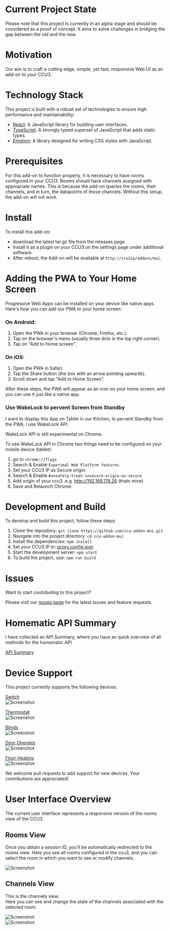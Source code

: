 # Current Project State

Please note that this project is currently in an alpha stage and should be considered as a proof of concept. 
It aims to solve challenges in bridging the gap between the old and the new. 

# Motivation

Our aim is to craft a cutting edge, simple, yet fast, responsive Web UI as an add-on to your CCU3.

# Technology Stack

This project is built with a robust set of technologies to ensure high performance and maintainability:

- [React](https://reactjs.org/): A JavaScript library for building user interfaces.
- [TypeScript](https://www.typescriptlang.org/): A strongly typed superset of JavaScript that adds static types.
- [Emotion](https://emotion.sh/docs/introduction): A library designed for writing CSS styles with JavaScript.

# Prerequisites

For this add-on to function properly, it is necessary to have rooms configured in your CCU3. Rooms should have channels assigned with appropriate names. This is because the add-on queries the rooms, their channels, and in turn, the datapoints of those channels. Without this setup, the add-on will not work.

# Install

To install this add-on: 
- download the latest tar.gz file from the releases page. 
- Install it as a plugin on your CCU3 on the settings page under additional software.
- After reboot, the Add-on will be available at `http://ccu3ip/addons/mui`.

# Adding the PWA to Your Home Screen

Progressive Web Apps can be installed on your device like native apps. Here's how you can add our PWA to your home screen:

### On Android:
1. Open the PWA in your browser (Chrome, Firefox, etc.).
2. Tap on the browser's menu (usually three dots in the top right corner).
3. Tap on "Add to Home screen".

### On iOS:
1. Open the PWA in Safari.
2. Tap the Share button (the box with an arrow pointing upwards).
3. Scroll down and tap "Add to Home Screen".

After these steps, the PWA will appear as an icon on your home screen, and you can use it just like a native app.

### Use WakeLock to pervent Screen from Standby

I want to display this App on Tablet in our Kitchen, to pervent Standby from the PWA, i use WakeLock API.

WakeLock API is still experimental on Chrome.

To use WakeLock API in Chrome two things need to be configured on your mobile device (tablet):

1. go to `chrome://flags`
2. Search & Enable `Experimal Web Platform features`.
3. Set your CCU3 IP as Secure origin:
4. Search & Enable `#unsafely-treat-insecure-origin-as-secure`
5. Add origin of your ccu3 .e.g. http://192.168.178.26 (thats mine)
6. Save and Relaunch Chrome.

# Development and Build

To develop and build this project, follow these steps:

1. Clone the repository: `git clone https://github.com/ccu-addon-mui.git`
2. Navigate into the project directory: `cd ccu-addon-mui`
3. Install the dependencies: `npm install`
4. Set your CCU3 IP in: [proxy.config.json](proxy.config.json)
5. Start the development server: `npm start`
6. To build the project, use: `npm run build`

# Issues

Want to start contributing to this project? 

Please visit our [issues page](https://github.com/firsttris/ccu-addon-mui/issues) for the latest issues and feature requests.

# Homematic API Summary

I have collected an API Summary, where you have an quick overview of all methods for the homematic API

[API Summary](/docs/api/README.md)

# Device Support

This project currently supports the following devices:

[Switch](src/controls/SwitchControl.tsx)   
![Screenshot](docs/controls/switch.png)

[Thermostat](src/controls/ThermostatControl.tsx)   
![Screenshot](docs/controls/thermostat.png)

[Blinds](/src/BlindsControl.tsx)   
![Screenshot](docs/controls/blinds.png)

[Door Operator](src/controls/DoorControl.tsx)    
![Screenshot](docs/controls/door-operator.png)

[Floor Heating](src/controls/FloorControl.tsx)    
![Screenshot](docs/controls/floor-heating.png)


We welcome pull requests to add support for new devices. Your contributions are appreciated!

# User Interface Overview

The current user interface represents a responsive version of the rooms view of the CCU3.

## Rooms View

Once you obtain a session ID, you'll be automatically redirected to the rooms view. Here you see all rooms configured in the ccu3, and you can select the room in which you want to see or modify channels.

![Screenshot](/docs/Rooms.png)

## Channels View

This is the channels view.    
Here you can see and change the state of the channels associated with the selected room.

![Screenshot](/docs/ListOfDevices1.png)    
![Screenshot](/docs/ListOfDevices2.png)
